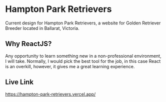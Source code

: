# Hampton Park Retrievers
Current design for Hampton Park Retrievers, a website for Golden Retriever Breeder located in Ballarat, Victoria.


## Why ReactJS?
Any opportunity to learn something new in a non-professional environment, I will take. Normally, I would pick the best tool for the job, in this case React is an overkill, however, it gives me a great learning experience.

## Live Link
https://hampton-park-retrievers.vercel.app/
